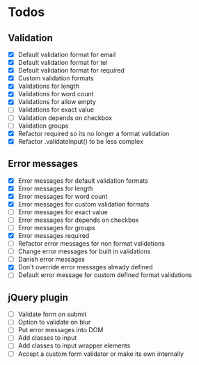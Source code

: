# Todos

## Validation

- [x] Default validation format for email
- [x] Default validation format for tel
- [x] Default validation format for required
- [x] Custom validation formats
- [x] Validations for length
- [x] Validations for word count
- [x] Validations for allow empty
- [ ] Validations for exact value
- [ ] Validation depends on checkbox
- [ ] Validation groups
- [x] Refactor required so its no longer a format validation
- [x] Refactor .validateInput() to be less complex

## Error messages

- [x] Error messages for default validation formats
- [x] Error messages for length
- [x] Error messages for word count
- [x] Error messages for custom validation formats
- [ ] Error messages for exact value
- [ ] Error messages for depends on checkbox
- [ ] Error messages for groups
- [x] Error messages required
- [ ] Refactor error messages for non format validations
- [ ] Change error messages for built in validations
- [ ] Danish error messages
- [x] Don't override error messages already defined
- [ ] Default error message for custom defined format validations

## jQuery plugin

- [ ] Validate form on submit
- [ ] Option to validate on blur
- [ ] Put error messages into DOM
- [ ] Add classes to input
- [ ] Add classes to input wrapper elements
- [ ] Accept a custom form validator or make its own internally
